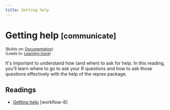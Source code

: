 ```yaml
---
title: Getting help
---
```


<!-- Generated automatically from getting-help.yml. Do not edit by hand -->

# Getting help <small class='communicate'>[communicate]</small>
<small>(Builds on: [Documentation](documentation.md))</small>  
<small>(Leads to: [Learning more](learning-more.md))</small>

It's important to understand how (and when) to ask for help. In this reading,
you'll learn where to go to ask your R questions and how to ask those
questions effectively with the help of the reprex package.

## Readings

  * [Getting help](https://dcl-workflow.stanford.edu/getting-help.html) [workflow-8]


